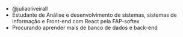 - @juliaoliveirall
- Estudante de Análise e desenvolvimento de sistemas, sistemas de informação e Front-end com React pela FAP-softex
- Procurando aprender mais de banco de dados e back-end



<!---
juliaoliveirall/juliaoliveirall is a ✨ special ✨ repository because its `README.md` (this file) appears on your GitHub profile.
You can click the Preview link to take a look at your changes.
--->
